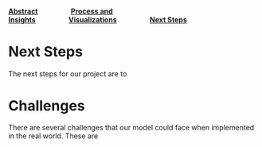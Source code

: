 #### [Abstract](index.md)                    [Process and Insights](process.md)                    [Visualizations](visuals.md)                    [Next Steps](nextsteps.md)

# Next Steps

The next steps for our project are to 

# Challenges

There are several challenges that our model could face when implemented in the real world. These are